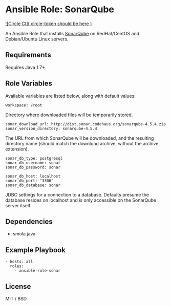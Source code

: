 # Ansible Role: SonarQube

[![Circle CI](
circle-token should be here
)](https://circleci.com/gh/verygood-ops/ansible-role-sonar)

An Ansible Role that installs [SonarQube](http://www.sonarqube.org/) on RedHat/CentOS and Debian/Ubuntu Linux servers.

## Requirements

Requires Java 1.7+.

## Role Variables

Available variables are listed below, along with default values:

    workspace: /root

Directory where downloaded files will be temporarily stored.

    sonar_download_url: http://dist.sonar.codehaus.org/sonarqube-4.5.4.zip
    sonar_version_directory: sonarqube-4.5.4

The URL from which SonarQube will be downloaded, and the resulting directory name (should match the download archive, without the archive extension).

    sonar_db_type: postgresql
    sonar_db_username: sonar
    sonar_db_password: sonar
    
    sonar_db_host: localhost
    sonar_db_port: "3306"
    sonar_db_database: sonar
    
JDBC settings for a connection to a database. Defaults presume the database resides on localhost and is only accessible on the SonarQube server itself.

## Dependencies

  - smola.java

## Example Playbook

    - hosts: all
      roles:
        - ansible-role-sonar

## License

MIT / BSD
